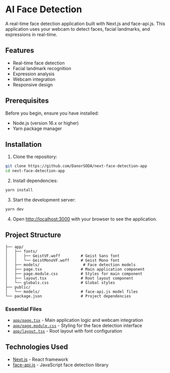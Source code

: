 # AI Face Detection

A real-time face detection application built with Next.js and face-api.js.
This application uses your webcam to detect faces, facial landmarks, and expressions in real-time.

## Features

- Real-time face detection
- Facial landmark recognition
- Expression analysis
- Webcam integration
- Responsive design

## Prerequisites

Before you begin, ensure you have installed:

- Node.js (version 16.x or higher)
- Yarn package manager

## Installation

1. Clone the repository:

```bash
git clone https://github.com/DanorSODA/next-face-detection-app
cd next-face-detection-app
```

2. Install dependencies:

```bash
yarn install
```

3. Start the development server:

```bash
yarn dev
```

4. Open [http://localhost:3000](http://localhost:3000) with your browser to see the application.

## Project Structure

```tree
├── app/
│   ├── fonts/
│   │   ├── GeistVF.woff         # Geist Sans font
│   │   └── GeistMonoVF.woff     # Geist Mono font
│   ├── models/                   # Face detection models
│   ├── page.tsx                 # Main application component
│   ├── page.module.css          # Styles for main component
│   ├── layout.tsx               # Root layout component
│   └── globals.css              # Global styles
├── public/
│   └── models/                  # face-api.js model files
└── package.json                 # Project dependencies
```

### Essential Files

- [`app/page.tsx`](src/app/page.tsx) - Main application logic and webcam integration
- [`app/page.module.css`](src/app/page.module.css) - Styling for the face detection interface
- [`app/layout.tsx`](src/app/layout.tsx) - Root layout with font configuration

## Technologies Used

- [Next.js](https://nextjs.org) - React framework
- [face-api.js](https://github.com/justadudewhohacks/face-api.js) - JavaScript face detection library
